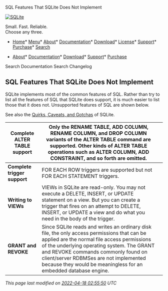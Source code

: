 




SQL Features That SQLite Does Not Implement




[![SQLite](images/sqlite370_banner.gif)](index.html)


Small. Fast. Reliable.  
Choose any three.


* [Home](index.html)* [Menu](javascript:void(0))* [About](about.html)* [Documentation](docs.html)* [Download](download.html)* [License](copyright.html)* [Support](support.html)* [Purchase](prosupport.html)* [Search](javascript:void(0))




* [About](about.html)* [Documentation](docs.html)* [Download](download.html)* [Support](support.html)* [Purchase](prosupport.html)






Search Documentation
Search Changelog







## SQL Features That SQLite Does Not Implement



SQLite implements most of the common features of SQL.
Rather than try to list all the features of SQL that SQLite does
support, it is much easier to list those that it does not.
Unsupported features of SQL are shown below.



See also the
[Quirks, Caveats, and Gotchas](quirks.html) of SQLite.



| **Complete ALTER TABLE support** | Only the RENAME TABLE, ADD COLUMN, RENAME COLUMN, and DROP COLUMN  variants of the ALTER TABLE command are supported. Other kinds of  ALTER TABLE operations such as  ALTER COLUMN, ADD CONSTRAINT, and so forth are omitted. | |
| --- | --- | --- |
| **Complete trigger support** | FOR EACH ROW triggers are supported but not FOR EACH STATEMENT  triggers. | |
| **Writing to VIEWs** | VIEWs in SQLite are read\-only. You may not execute a DELETE, INSERT, or  UPDATE statement on a view. But you can create a trigger  that fires on an attempt to DELETE, INSERT, or UPDATE a view and do  what you need in the body of the trigger. | |
| **GRANT and REVOKE** | Since SQLite reads and writes an ordinary disk file, the  only access permissions that can be applied are the normal  file access permissions of the underlying operating system.  The GRANT and REVOKE commands commonly found on client/server  RDBMSes are not implemented because they would be meaningless  for an embedded database engine. | |


*This page last modified on [2022\-04\-18 02:55:50](https://sqlite.org/docsrc/honeypot) UTC* 




